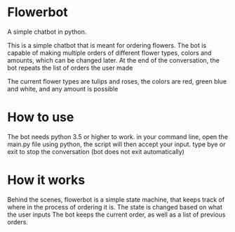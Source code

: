 # Flowerbot
A simple chatbot in python.

This is a simple chatbot that is meant for ordering flowers.
The bot is capable of making multiple orders of different flower types, colors and amounts, which can be changed later.
At the end of the conversation, the bot repeats the list of orders the user made

The current flower types are tulips and roses, the colors are red, green blue and white, and any amount is possible 

# How to use
The bot needs python 3.5 or higher to work.
in your command line, open the main.py file using python, the script will then accept your input.
type bye or exit to stop the conversation (bot does not exit automatically)

# How it works
Behind the scenes, flowerbot is a simple state machine, that keeps track of where in the process of ordering it is.
The state is changed based on what the user inputs 
The bot keeps the current order, as well as a list of previous orders.
